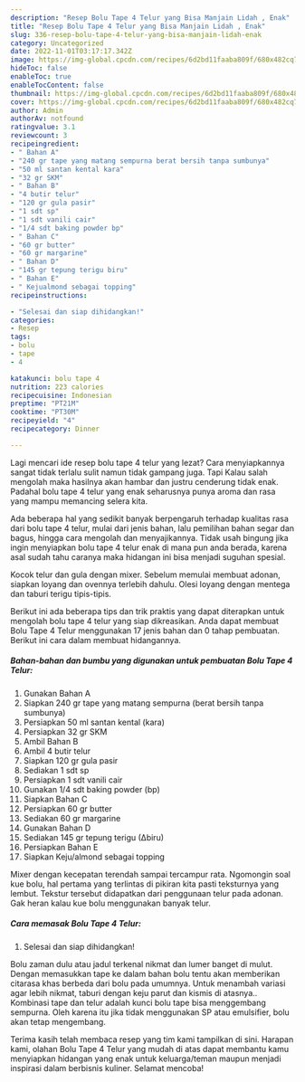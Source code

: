 ```yaml
---
description: "Resep Bolu Tape 4 Telur yang Bisa Manjain Lidah , Enak"
title: "Resep Bolu Tape 4 Telur yang Bisa Manjain Lidah , Enak"
slug: 336-resep-bolu-tape-4-telur-yang-bisa-manjain-lidah-enak
category: Uncategorized
date: 2022-11-01T03:17:17.342Z
image: https://img-global.cpcdn.com/recipes/6d2bd11faaba809f/680x482cq70/bolu-tape-4-telur-foto-resep-utama.jpg
hideToc: false
enableToc: true
enableTocContent: false
thumbnail: https://img-global.cpcdn.com/recipes/6d2bd11faaba809f/680x482cq70/bolu-tape-4-telur-foto-resep-utama.jpg
cover: https://img-global.cpcdn.com/recipes/6d2bd11faaba809f/680x482cq70/bolu-tape-4-telur-foto-resep-utama.jpg
author: Admin
authorAv: notfound
ratingvalue: 3.1
reviewcount: 3
recipeingredient:
- " Bahan A"
- "240 gr tape yang matang sempurna berat bersih tanpa sumbunya"
- "50 ml santan kental kara"
- "32 gr SKM"
- " Bahan B"
- "4 butir telur"
- "120 gr gula pasir"
- "1 sdt sp"
- "1 sdt vanili cair"
- "1/4 sdt baking powder bp"
- " Bahan C"
- "60 gr butter"
- "60 gr margarine"
- " Bahan D"
- "145 gr tepung terigu biru"
- " Bahan E"
- " Kejualmond sebagai topping"
recipeinstructions:

- "Selesai dan siap dihidangkan!"
categories:
- Resep
tags:
- bolu
- tape
- 4

katakunci: bolu tape 4 
nutrition: 223 calories
recipecuisine: Indonesian
preptime: "PT21M"
cooktime: "PT30M"
recipeyield: "4"
recipecategory: Dinner

---
```



Lagi mencari ide resep bolu tape 4 telur yang lezat? Cara menyiapkannya sangat tidak terlalu sulit namun tidak gampang juga. Tapi Kalau salah mengolah maka hasilnya akan hambar dan justru cenderung tidak enak. Padahal bolu tape 4 telur yang enak seharusnya punya aroma dan rasa yang mampu memancing selera kita.


Ada beberapa hal yang sedikit banyak berpengaruh terhadap kualitas rasa dari bolu tape 4 telur, mulai dari jenis bahan, lalu pemilihan bahan segar dan bagus, hingga cara mengolah dan menyajikannya. Tidak usah bingung jika ingin menyiapkan bolu tape 4 telur enak di mana pun anda berada, karena asal sudah tahu caranya maka hidangan ini bisa menjadi suguhan spesial.

Kocok telur dan gula dengan mixer. Sebelum memulai membuat adonan, siapkan loyang dan ovennya terlebih dahulu. Olesi loyang dengan mentega dan taburi terigu tipis-tipis.


Berikut ini ada beberapa tips dan trik praktis yang dapat diterapkan untuk mengolah bolu tape 4 telur yang siap dikreasikan. Anda dapat membuat Bolu Tape 4 Telur menggunakan 17 jenis bahan dan 0 tahap pembuatan. Berikut ini cara dalam membuat hidangannya.

<!--inarticleads1-->

##### Bahan-bahan dan bumbu yang digunakan untuk pembuatan Bolu Tape 4 Telur:

1. Gunakan  Bahan A
1. Siapkan 240 gr tape yang matang sempurna (berat bersih tanpa sumbunya)
1. Persiapkan 50 ml santan kental (kara)
1. Persiapkan 32 gr SKM
1. Ambil  Bahan B
1. Ambil 4 butir telur
1. Siapkan 120 gr gula pasir
1. Sediakan 1 sdt sp
1. Persiapkan 1 sdt vanili cair
1. Gunakan 1/4 sdt baking powder (bp)
1. Siapkan  Bahan C
1. Persiapkan 60 gr butter
1. Sediakan 60 gr margarine
1. Gunakan  Bahan D
1. Sediakan 145 gr tepung terigu (∆biru)
1. Persiapkan  Bahan E
1. Siapkan  Keju/almond sebagai topping


Mixer dengan kecepatan terendah sampai tercampur rata. Ngomongin soal kue bolu, hal pertama yang terlintas di pikiran kita pasti teksturnya yang lembut. Tekstur tersebut didapatkan dari penggunaan telur pada adonan. Gak heran kalau kue bolu menggunakan banyak telur. 

<!--inarticleads2-->

##### Cara memasak Bolu Tape 4 Telur:


1. Selesai dan siap dihidangkan!

Bolu zaman dulu atau jadul terkenal nikmat dan lumer banget di mulut. Dengan memasukkan tape ke dalam bahan bolu tentu akan memberikan citarasa khas berbeda dari bolu pada umumnya. Untuk menambah variasi agar lebih nikmat, taburi dengan keju parut dan kismis di atasnya.. Kombinasi tape dan telur adalah kunci bolu tape bisa menggembang sempurna. Oleh karena itu jika tidak menggunakan SP atau emulsifier, bolu akan tetap mengembang. 

Terima kasih telah membaca resep yang tim kami tampilkan di sini. Harapan kami, olahan Bolu Tape 4 Telur yang mudah di atas dapat membantu kamu menyiapkan hidangan yang enak untuk keluarga/teman maupun menjadi inspirasi dalam berbisnis kuliner. Selamat mencoba!

